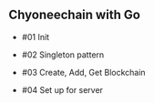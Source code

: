## Chyoneechain with Go

- #01 Init

- #02 Singleton pattern

- #03 Create, Add, Get Blockchain

- #04 Set up for server
